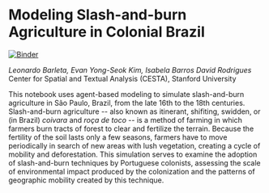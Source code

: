 # Modeling Slash-and-burn Agriculture in Colonial Brazil

[![Binder](https://mybinder.org/badge_logo.svg)](https://mybinder.org/v2/gh/lbarleta/slash-and-burn/blob/master/slash-and-burn-v3.ipynb/master)

*Leonardo Barleta, Evan Yong-Seok Kim, Isabela Barros David Rodrigues*<br>
Center for Spatial and Textual Analysis (CESTA), Stanford University

This notebook uses agent-based modeling to simulate slash-and-burn agriculture in São Paulo, Brazil, from the late 16th to the 18th centuries. Slash-and-burn agriculture -- also known as itinerant, shifiting, swidden, or (in Brazil) *coivara* and *roça de toco* -- is a method of farming in which farmers burn tracts of forest to clear and fertilize the terrain. Because the fertility of the soil lasts only a few seasons, farmers have to move periodically in search of new areas with lush vegetation, creating a cycle of mobility and deforestation. This simulation serves to examine the adoption of slash-and-burn techniques by Portuguese colonists, assessing the scale of environmental impact produced by the colonization and the patterns of geographic mobility created by this technique.
